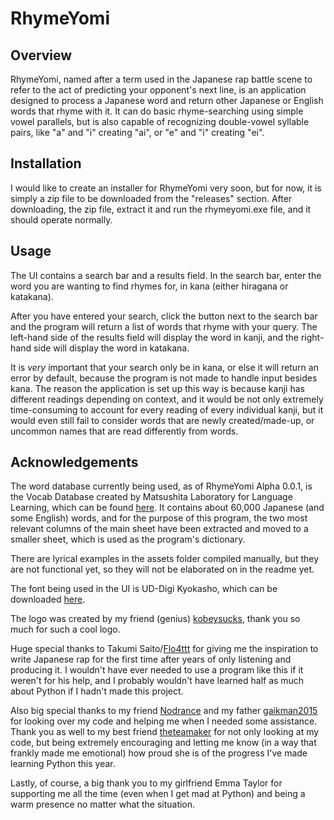 
# RhymeYomi





## Overview

RhymeYomi, named after a term used in the Japanese rap battle scene to refer to the act of predicting your opponent's next line, is an application designed to process a Japanese word and return other Japanese or English words that rhyme with it. It can do basic rhyme-searching using simple vowel parallels, but is also capable of recognizing double-vowel syllable pairs, like "a" and "i" creating "ai", or "e" and "i" creating "ei".

## Installation

I would like to create an installer for RhymeYomi very soon, but for now, it is simply a zip file to be downloaded from the "releases" section. After downloading, the zip file, extract it and run the rhymeyomi.exe file, and it should operate normally.
    
## Usage

The UI contains a search bar and a results field. In the search bar, enter the word you are wanting to find rhymes for, in kana (either hiragana or katakana). 

After you have entered your search, click the button next to the search bar and the program will return a list of words that rhyme with your query. The left-hand side of the results field will display the word in kanji, and the right-hand side will display the word in katakana.

It is *very* important that your search only be in kana, or else it will return an error by default, because the program is not made to handle input besides kana. The reason the application is set up this way is because kanji has different readings depending on context, and it would be not only extremely time-consuming to account for every reading of every individual kanji, but it would even still fail to consider words that are newly created/made-up, or uncommon names that are read differently from words.


## Acknowledgements

The word database currently being used, as of RhymeYomi Alpha 0.0.1, is the Vocab Database created by Matsushita Laboratory for Language Learning, which can be found [here](http://www17408ui.sakura.ne.jp/tatsum/database.html). It contains about 60,000 Japanese (and some English) words, and for the purpose of this program, the two most relevant columns of the main sheet have been extracted and moved to a smaller sheet, which is used as the program's dictionary.

There are lyrical examples in the assets folder compiled manually, but they are not functional yet, so they will not be elaborated on in the readme yet.

The font being used in the UI is UD-Digi Kyokasho, which can be downloaded [here](https://eng.m.fontke.com/font/24526460/download/).

The logo was created by my friend (genius) [kobeysucks](https://www.instagram.com/kobeysucks/), thank you so much for such a cool logo.

Huge special thanks to Takumi Saito/[Flo4ttt](https://soundcloud.com/flo4ttt) for giving me the inspiration to write Japanese rap for the first time after years of only listening and producing it. I wouldn't have ever needed to use a program like this if it weren't for his help, and I probably wouldn't have learned half as much about Python if I hadn't made this project. 

Also big special thanks to my friend [Nodrance](https://github.com/Nodrance) and my father [gaikman2015](https://github.com/gaikman2015) for looking over my code and helping me when I needed some assistance. Thank you as well to my best friend [theteamaker](https://github.com/theteamaker) for not only looking at my code, but being extremely encouraging and letting me know (in a way that frankly made me emotional) how proud she is of the progress I've made learning Python this year. 

Lastly, of course, a big thank you to my girlfriend Emma Taylor for supporting me all the time (even when I get mad at Python) and being a warm presence no matter what the situation.

